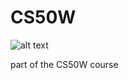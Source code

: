 # CS50W

![alt text](https://cs50.harvard.edu/technology/2017/notes/2/happycat.jpg)

part of the CS50W course
